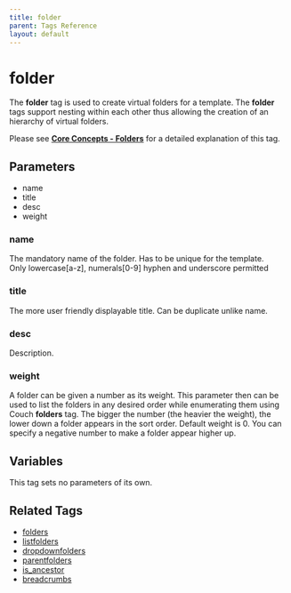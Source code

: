 ```yaml
---
title: folder
parent: Tags Reference
layout: default
---
```


# folder

The **folder** tag is used to create virtual folders for a template. The **folder** tags support nesting within each other thus allowing the creation of an hierarchy of virtual folders.

Please see [**Core Concepts - Folders**](../../concepts/using-folders.html) for a detailed explanation of this tag.

## Parameters

*   name
*   title
*   desc
*   weight

### name

The mandatory name of the folder. Has to be unique for the template.<br/>
Only lowercase\[a-z\], numerals\[0-9\] hyphen and underscore permitted

### title

The more user friendly displayable title. Can be duplicate unlike name.

### desc

Description.

### weight

A folder can be given a number as its weight. This parameter then can be used to list the folders in any desired order while enumerating them using Couch **folders** tag. The bigger the number (the heavier the weight), the lower down a folder appears in the sort order. Default weight is 0\. You can specify a negative number to make a folder appear higher up.

## Variables

This tag sets no parameters of its own.

## Related Tags

*   [folders](./folders.html)
*   [listfolders](./listfolders.html)
*   [dropdownfolders](./dropdownfolders.html)
*   [parentfolders](./parentfolders.html)
*   [is\_ancestor](../is_ancestor.html)
*   [breadcrumbs](./breadcrumbs.html)
